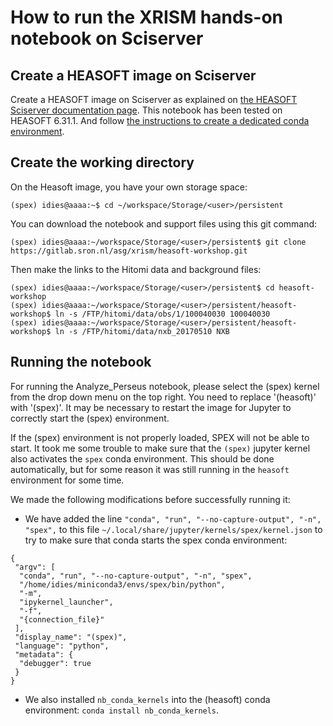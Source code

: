 # How to run the XRISM hands-on notebook on Sciserver

## Create a HEASOFT image on Sciserver

Create a HEASOFT image on Sciserver as explained on [the HEASOFT Sciserver documentation page](https://heasarc.gsfc.nasa.gov/docs/sciserver/).
This notebook has been tested on HEASOFT 6.31.1. And follow [the instructions to create a dedicated conda environment](https://summerschool-ahead2020.github.io/hands-on-sessions/install/install.html#sciserver-setup-recommended).


## Create the working directory

On the Heasoft image, you have your own storage space:
```
(spex) idies@aaaa:~$ cd ~/workspace/Storage/<user>/persistent
```
You can download the notebook and support files using this git command:
```
(spex) idies@aaaa:~/workspace/Storage/<user>/persistent$ git clone https://gitlab.sron.nl/asg/xrism/heasoft-workshop.git
```
Then make the links to the Hitomi data and background files:
```
(spex) idies@aaaa:~/workspace/Storage/<user>/persistent$ cd heasoft-workshop
(spex) idies@aaaa:~/workspace/Storage/<user>/persistent/heasoft-workshop$ ln -s /FTP/hitomi/data/obs/1/100040030 100040030
(spex) idies@aaaa:~/workspace/Storage/<user>/persistent/heasoft-workshop$ ln -s /FTP/hitomi/data/nxb_20170510 NXB  
```

## Running the notebook

For running the Analyze_Perseus notebook, please select the (spex) kernel from the drop down menu on the top right. You need to replace '(heasoft)' with '(spex)'. It may be necessary to restart the image for Jupyter to correctly start the (spex) environment. 

If the (spex) environment is not properly loaded, SPEX will not be able to start. It took me some trouble to make sure that the `(spex)` jupyter kernel also activates the `spex` conda environment. This should be done automatically, but for some reason it was still running in the `heasoft` environment for some time.

We made the following modifications before successfully running it:

- We have added the line `"conda", "run", "--no-capture-output", "-n", "spex",` to this file `~/.local/share/jupyter/kernels/spex/kernel.json` to try to make sure that conda starts the spex conda environment:
```
{
 "argv": [
  "conda", "run", "--no-capture-output", "-n", "spex",  
  "/home/idies/miniconda3/envs/spex/bin/python",
  "-m",
  "ipykernel_launcher",
  "-f",
  "{connection_file}"
 ],
 "display_name": "(spex)",
 "language": "python",
 "metadata": {
  "debugger": true
 }
}
```

- We also installed `nb_conda_kernels` into the (heasoft) conda environment: `conda install nb_conda_kernels`.


